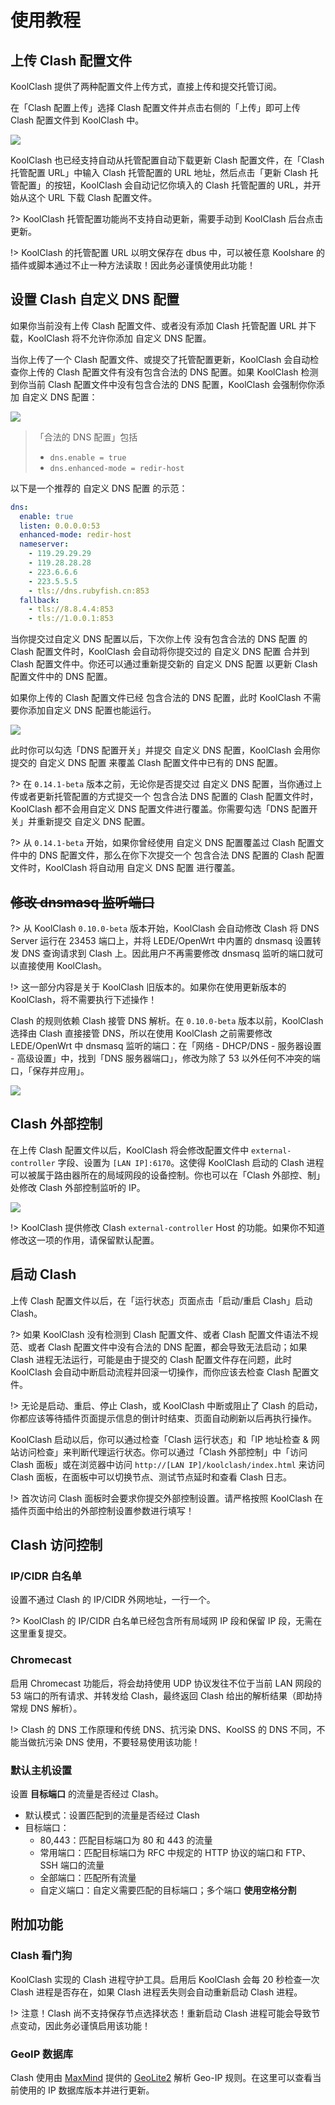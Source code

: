 # 使用教程

## 上传 Clash 配置文件

KoolClash 提供了两种配置文件上传方式，直接上传和提交托管订阅。

在「Clash 配置上传」选择 Clash 配置文件并点击右侧的「上传」即可上传 Clash 配置文件到 KoolClash 中。

![](/img/usage-2.png)

KoolClash 也已经支持自动从托管配置自动下载更新 Clash 配置文件，在「Clash 托管配置 URL」中输入 Clash 托管配置的 URL 地址，然后点击「更新 Clash 托管配置」的按钮，KoolClash 会自动记忆你填入的 Clash 托管配置的 URL，并开始从这个 URL 下载 Clash 配置文件。

?> KoolClash 托管配置功能尚不支持自动更新，需要手动到 KoolClash 后台点击更新。

!> KoolClash 的托管配置 URL 以明文保存在 dbus 中，可以被任意 Koolshare 的插件或脚本通过不止一种方法读取！因此务必谨慎使用此功能！

## 设置 Clash 自定义 DNS 配置

如果你当前没有上传 Clash 配置文件、或者没有添加 Clash 托管配置 URL 并下载，KoolClash 将不允许你添加 自定义 DNS 配置。

当你上传了一个 Clash 配置文件、或提交了托管配置更新，KoolClash 会自动检查你上传的 Clash 配置文件有没有包含合法的 DNS 配置。如果 KoolClash 检测到你当前 Clash 配置文件中没有包含合法的 DNS 配置，KoolClash 会强制你你添加 自定义 DNS 配置：

![](/img/usage-0.png)

> 「合法的 DNS 配置」包括
> - `dns.enable = true`
> - `dns.enhanced-mode = redir-host`

以下是一个推荐的 自定义 DNS 配置 的示范：

```yaml
dns:
  enable: true
  listen: 0.0.0.0:53
  enhanced-mode: redir-host
  nameserver:
    - 119.29.29.29
    - 119.28.28.28
    - 223.6.6.6
    - 223.5.5.5
    - tls://dns.rubyfish.cn:853
  fallback:
    - tls://8.8.4.4:853
    - tls://1.0.0.1:853
```

当你提交过自定义 DNS 配置以后，下次你上传 没有包含合法的 DNS 配置 的 Clash 配置文件时，KoolClash 会自动将你提交过的 自定义 DNS 配置 合并到 Clash 配置文件中。你还可以通过重新提交新的 自定义 DNS 配置 以更新 Clash 配置文件中的 DNS 配置。

如果你上传的 Clash 配置文件已经 包含合法的 DNS 配置，此时 KoolClash 不需要你添加自定义 DNS 配置也能运行。

![](/img/usage-4.png)

此时你可以勾选「DNS 配置开关」并提交 自定义 DNS 配置，KoolClash 会用你提交的 自定义 DNS 配置 来覆盖 Clash 配置文件中已有的 DNS 配置。

?> 在 `0.14.1-beta` 版本之前，无论你是否提交过 自定义 DNS 配置，当你通过上传或者更新托管配置的方式提交一个 包含合法 DNS 配置的 Clash 配置文件时，KoolClash 都不会用自定义 DNS 配置文件进行覆盖。你需要勾选「DNS 配置开关」并重新提交 自定义 DNS 配置。

?> 从 `0.14.1-beta` 开始，如果你曾经使用 自定义 DNS 配置覆盖过 Clash 配置文件中的 DNS 配置文件，那么在你下次提交一个 包含合法 DNS 配置的 Clash 配置文件时，KoolClash 将自动用 自定义 DNS 配置 进行覆盖。

## ~~修改 dnsmasq 监听端口~~

?> 从 KoolClash `0.10.0-beta` 版本开始，KoolClash 会自动修改 Clash 将 DNS Server 运行在 23453 端口上，并将 LEDE/OpenWrt 中内置的 dnsmasq 设置转发 DNS 查询请求到 Clash 上。因此用户不再需要修改 dnsmasq 监听的端口就可以直接使用 KoolClash。

!> 这一部分内容是关于 KoolClash 旧版本的。如果你在使用更新版本的 KoolClash，将不需要执行下述操作！

Clash 的规则依赖 Clash 接管 DNS 解析。在 `0.10.0-beta` 版本以前，KoolClash 选择由 Clash 直接接管 DNS，所以在使用 KoolClash 之前需要修改 LEDE/OpenWrt 中 dnsmasq 监听的端口：在「网络 - DHCP/DNS - 服务器设置 - 高级设置」中，找到「DNS 服务器端口」，修改为除了 53 以外任何不冲突的端口，「保存并应用」。

![](/img/usage-1.png)

## Clash 外部控制

在上传 Clash 配置文件以后，KoolClash 将会修改配置文件中 `external-controller` 字段、设置为 `[LAN IP]:6170`。这使得 KoolClash 启动的 Clash 进程可以被属于路由器所在的局域网段的设备控制。你也可以在「Clash 外部控、制」处修改 Clash 外部控制监听的 IP。

![](/img/usage-5.png)

!> KoolClash 提供修改 Clash `external-controller` Host 的功能。如果你不知道修改这一项的作用，请保留默认配置。

## 启动 Clash

上传 Clash 配置文件以后，在「运行状态」页面点击「启动/重启 Clash」启动 Clash。

?> 如果 KoolClash 没有检测到 Clash 配置文件、或者 Clash 配置文件语法不规范、或者 Clash 配置文件中没有合法的 DNS 配置，都会导致无法启动；如果 Clash 进程无法运行，可能是由于提交的 Clash 配置文件存在问题，此时 KoolClash 会自动中断启动流程并回滚一切操作，而你应该去检查 Clash 配置文件。

!> 无论是启动、重启、停止 Clash，或 KoolClash 中断或阻止了 Clash 的启动，你都应该等待插件页面提示信息的倒计时结束、页面自动刷新以后再执行操作。

KoolClash 启动以后，你可以通过检查「Clash 运行状态」和「IP 地址检查 & 网站访问检查」来判断代理运行状态。你可以通过「Clash 外部控制」中「访问 Clash 面板」或在浏览器中访问 `http://[LAN IP]/koolclash/index.html` 来访问 Clash 面板，在面板中可以切换节点、测试节点延时和查看 Clash 日志。

!> 首次访问 Clash 面板时会要求你提交外部控制设置。请严格按照 KoolClash 在插件页面中给出的外部控制设置参数进行填写！

## Clash 访问控制

### IP/CIDR 白名单

设置不通过 Clash 的 IP/CIDR 外网地址，一行一个。

?> KoolClash 的 IP/CIDR 白名单已经包含所有局域网 IP 段和保留 IP 段，无需在这里重复提交。

### Chromecast

启用 Chromecast 功能后，将会劫持使用 UDP 协议发往不位于当前 LAN 网段的 53 端口的所有请求、并转发给 Clash，最终返回 Clash 给出的解析结果（即劫持常规 DNS 解析）。

!> Clash 的 DNS 工作原理和传统 DNS、抗污染 DNS、KoolSS 的 DNS 不同，不能当做抗污染 DNS 使用，不要轻易使用该功能！

### 默认主机设置

设置 **目标端口** 的流量是否经过 Clash。

- 默认模式：设置匹配到的流量是否经过 Clash
- 目标端口：
  - 80,443：匹配目标端口为 80 和 443 的流量
  - 常用端口：匹配目标端口为 RFC 中规定的 HTTP 协议的端口和 FTP、SSH 端口的流量
  - 全部端口：匹配所有流量
  - 自定义端口：自定义需要匹配的目标端口；多个端口 **使用空格分割**

## 附加功能

### Clash 看门狗

KoolClash 实现的 Clash 进程守护工具。启用后 KoolClash 会每 20 秒检查一次 Clash 进程是否存在，如果 Clash 进程丢失则会自动重新启动 Clash 进程。

!> 注意！Clash 尚不支持保存节点选择状态！重新启动 Clash 进程可能会导致节点变动，因此务必谨慎启用该功能！

### GeoIP 数据库

Clash 使用由 [MaxMind](https://www.maxmind.com/) 提供的 [GeoLite2](https://dev.maxmind.com/geoip/geoip2/geolite2/) 解析 Geo-IP 规则。在这里可以查看当前使用的 IP 数据库版本并进行更新。


